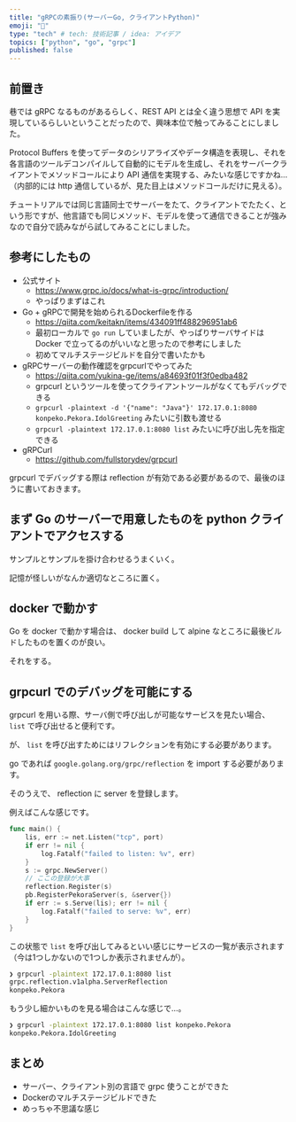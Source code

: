 ```yaml
---
title: "gRPCの素振り(サーバーGo, クライアントPython)"
emoji: "🤯"
type: "tech" # tech: 技術記事 / idea: アイデア
topics: ["python", "go", "grpc"]
published: false
---
```


## 前置き

巷では gRPC なるものがあるらしく、REST API とは全く違う思想で API を実現しているらしいということだったので、興味本位で触ってみることにしました。

Protocol Buffers を使ってデータのシリアライズやデータ構造を表現し、それを各言語のツールデコンパイルして自動的にモデルを生成し、それをサーバークライアントでメソッドコールにより API 通信を実現する、みたいな感じですかね…（内部的には http 通信しているが、見た目上はメソッドコールだけに見える）。

チュートリアルでは同じ言語同士でサーバーをたて、クライアントでたたく、という形ですが、他言語でも同じメソッド、モデルを使って通信できることが強みなので自分で読みながら試してみることにしました。

## 参考にしたもの

* 公式サイト
    * https://www.grpc.io/docs/what-is-grpc/introduction/
    * やっぱりまずはこれ
* Go + gRPCで開発を始められるDockerfileを作る
    * https://qiita.com/keitakn/items/434091ff488296951ab6
    * 最初ローカルで `go run` していましたが、やっぱりサーバサイドは Docker で立ってるのがいいなと思ったので参考にしました
    * 初めてマルチステージビルドを自分で書いたかも
* gRPCサーバーの動作確認をgrpcurlでやってみた
    * https://qiita.com/yukina-ge/items/a84693f01f3f0edba482
    * grpcurl というツールを使ってクライアントツールがなくてもデバッグできる
    * `grpcurl -plaintext -d '{"name": "Java"}' 172.17.0.1:8080 konpeko.Pekora.IdolGreeting` みたいに引数も渡せる
    * `grpcurl -plaintext 172.17.0.1:8080 list` みたいに呼び出し先を指定できる
* gRPCurl
    * https://github.com/fullstorydev/grpcurl

grpcurl でデバッグする際は reflection が有効である必要があるので、最後のほうに書いておきます。

## まず Go のサーバーで用意したものを python クライアントでアクセスする

サンプルとサンプルを掛け合わせるうまくいく。

記憶が怪しいがなんか適切なところに置く。


## docker で動かす

Go を docker で動かす場合は、 docker build して alpine なところに最後ビルドしたものを置くのが良い。

それをする。


## grpcurl でのデバッグを可能にする

grpcurl を用いる際、サーバ側で呼び出しが可能なサービスを見たい場合、 `list` で呼び出せると便利です。

が、 `list` を呼び出すためにはリフレクションを有効にする必要があります。

go であれば `google.golang.org/grpc/reflection` を import する必要があります。

そのうえで、 reflection に server を登録します。

例えばこんな感じです。

```go
func main() {
	lis, err := net.Listen("tcp", port)
	if err != nil {
		log.Fatalf("failed to listen: %v", err)
	}
    s := grpc.NewServer()
    // ここの登録が大事
	reflection.Register(s)
	pb.RegisterPekoraServer(s, &server{})
	if err := s.Serve(lis); err != nil {
		log.Fatalf("failed to serve: %v", err)
	}
}
```

この状態で `list` を呼び出してみるといい感じにサービスの一覧が表示されます（今は1つしかないので1つしか表示されませんが）。

```sh
❯ grpcurl -plaintext 172.17.0.1:8080 list
grpc.reflection.v1alpha.ServerReflection
konpeko.Pekora
```

もう少し細かいものを見る場合はこんな感じで…。

```sh
❯ grpcurl -plaintext 172.17.0.1:8080 list konpeko.Pekora
konpeko.Pekora.IdolGreeting
```

## まとめ

* サーバー、クライアント別の言語で grpc 使うことができた
* Dockerのマルチステージビルドできた
* めっちゃ不思議な感じ